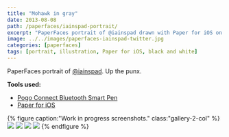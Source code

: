 ```yaml
---
title: "Mohawk in gray"
date: 2013-08-08
path: /paperfaces/iainspad-portrait/
excerpt: "PaperFaces portrait of @iainspad drawn with Paper for iOS on an iPad."
image: ../../images/paperfaces-iainspad-twitter.jpg
categories: [paperfaces]
tags: [portrait, illustration, Paper for iOS, black and white]
---
```


PaperFaces portrait of [@iainspad](https://twitter.com/iainspad). Up the punx.

**Tools used:**

- [Pogo Connect Bluetooth Smart Pen](https://www.amazon.com/gp/product/B009K448L4/ref=as_li_ss_tl?ie=UTF8&camp=1789&creative=390957&creativeASIN=B009K448L4&linkCode=as2&tag=mademist-20)
- [Paper for iOS](https://paper.bywetransfer.com/)

{% figure caption:"Work in progress screenshots." class:"gallery-2-col" %}
[![](../../images/paperfaces-iainspad-process-1-600.jpg)](../../images/paperfaces-iainspad-process-1-lg.jpg)
[![](../../images/paperfaces-iainspad-process-2-600.jpg)](../../images/paperfaces-iainspad-process-2-lg.jpg)
[![](../../images/paperfaces-iainspad-process-3-600.jpg)](../../images/paperfaces-iainspad-process-3-lg.jpg)
[![](../../images/paperfaces-iainspad-process-4-600.jpg)](../../images/paperfaces-iainspad-process-4-lg.jpg)
{% endfigure %}
